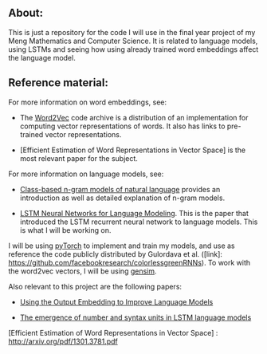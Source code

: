 ## About: ##

This is just a repository for the code I will use in the final year project of
my Meng Mathematics and Computer Science. It is related to language models,
using LSTMs and seeing how using already trained word embeddings affect the
language model.

## Reference material: ##

For more information on word embeddings, see:

  *  The [Word2Vec] code archive is a distribution of an implementation for
computing vector representations of words. It also has links to pre-trained
vector representations.

  * [Efficient Estimation of Word Representations in Vector Space] is the most
relevant paper for the subject.


For more information on language models, see:

  * [Class-based n-gram models of natural language] provides an introduction as
well as detailed explanation of n-gram models.

  * [LSTM Neural Networks for Language Modeling]. This is the paper that
introduced the LSTM recurrent neural network to language models. This is what I
will be working on.

I will be using [pyTorch] to implement and train my models, and use as reference
the code publicly distributed by Gulordava et al. ([link]: https://github.com/facebookresearch/colorlessgreenRNNs). To work with the word2vec vectors, I will
be using [gensim].

Also relevant to this project are the following papers:
  * [Using the Output Embedding to Improve Language Models]

  * [The emergence of number and syntax units in LSTM language models]



[Word2Vec]: https://code.google.com/archive/p/word2vec/

[Efficient Estimation of Word Representations in Vector Space] : http://arxiv.org/pdf/1301.3781.pdf

[Class-based n-gram models of natural language]: https://dl.acm.org/doi/pdf/10.5555/176313.176316?download=false

[LSTM Neural Networks for Language Modeling]: https://www.isca-speech.org/archive/interspeech_2012/i12_0194.html

[pyTorch]: https://pytorch.org

[gensim]: https://radimrehurek.com/gensim/

[Using the Output Embedding to Improve Language Models]: https://arxiv.org/abs/1608.05859

[The emergence of number and syntax units in LSTM language models]: https://arxiv.org/abs/1903.07435
